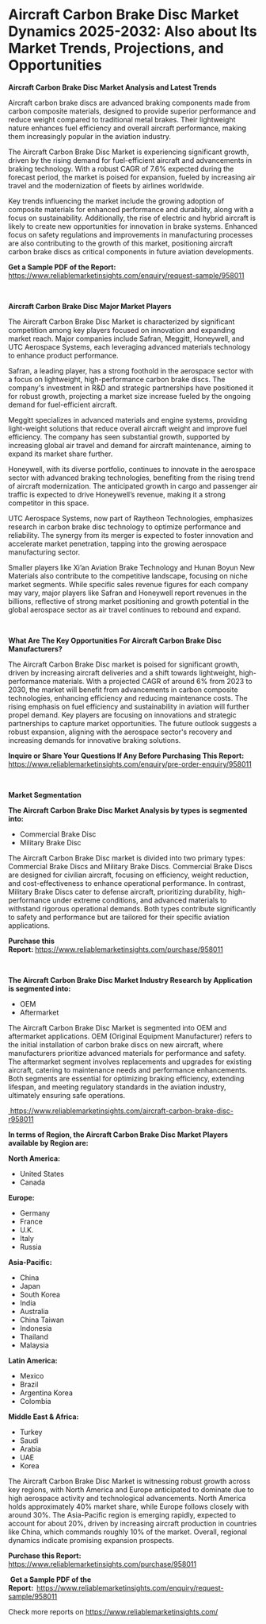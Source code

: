 <p><h1>Aircraft Carbon Brake Disc Market Dynamics 2025-2032: Also about Its Market Trends, Projections, and Opportunities</h1></p><p><strong>Aircraft Carbon Brake Disc Market Analysis and Latest Trends</strong></p>
<p><p>Aircraft carbon brake discs are advanced braking components made from carbon composite materials, designed to provide superior performance and reduce weight compared to traditional metal brakes. Their lightweight nature enhances fuel efficiency and overall aircraft performance, making them increasingly popular in the aviation industry.</p><p>The Aircraft Carbon Brake Disc Market is experiencing significant growth, driven by the rising demand for fuel-efficient aircraft and advancements in braking technology. With a robust CAGR of 7.6% expected during the forecast period, the market is poised for expansion, fueled by increasing air travel and the modernization of fleets by airlines worldwide. </p><p>Key trends influencing the market include the growing adoption of composite materials for enhanced performance and durability, along with a focus on sustainability. Additionally, the rise of electric and hybrid aircraft is likely to create new opportunities for innovation in brake systems. Enhanced focus on safety regulations and improvements in manufacturing processes are also contributing to the growth of this market, positioning aircraft carbon brake discs as critical components in future aviation developments.</p></p>
<p><strong>Get a Sample PDF of the Report:&nbsp;</strong> <a href="https://www.reliablemarketinsights.com/enquiry/request-sample/958011?utm_campaign=2013&utm_medium=2&utm_source=Github&utm_content=ia&utm_term=17022025&utm_id=aircraft-carbon-brake-disc">https://www.reliablemarketinsights.com/enquiry/request-sample/958011</a></p>
<p>&nbsp;</p>
<p><strong>Aircraft Carbon Brake Disc Major Market Players</strong></p>
<p><p>The Aircraft Carbon Brake Disc Market is characterized by significant competition among key players focused on innovation and expanding market reach. Major companies include Safran, Meggitt, Honeywell, and UTC Aerospace Systems, each leveraging advanced materials technology to enhance product performance.</p><p>Safran, a leading player, has a strong foothold in the aerospace sector with a focus on lightweight, high-performance carbon brake discs. The company's investment in R&D and strategic partnerships have positioned it for robust growth, projecting a market size increase fueled by the ongoing demand for fuel-efficient aircraft.</p><p>Meggitt specializes in advanced materials and engine systems, providing light-weight solutions that reduce overall aircraft weight and improve fuel efficiency. The company has seen substantial growth, supported by increasing global air travel and demand for aircraft maintenance, aiming to expand its market share further.</p><p>Honeywell, with its diverse portfolio, continues to innovate in the aerospace sector with advanced braking technologies, benefiting from the rising trend of aircraft modernization. The anticipated growth in cargo and passenger air traffic is expected to drive Honeywell’s revenue, making it a strong competitor in this space.</p><p>UTC Aerospace Systems, now part of Raytheon Technologies, emphasizes research in carbon brake disc technology to optimize performance and reliability. The synergy from its merger is expected to foster innovation and accelerate market penetration, tapping into the growing aerospace manufacturing sector.</p><p>Smaller players like Xi’an Aviation Brake Technology and Hunan Boyun New Materials also contribute to the competitive landscape, focusing on niche market segments. While specific sales revenue figures for each company may vary, major players like Safran and Honeywell report revenues in the billions, reflective of strong market positioning and growth potential in the global aerospace sector as air travel continues to rebound and expand.</p></p>
<p>&nbsp;</p>
<p><strong>What Are The Key Opportunities For Aircraft Carbon Brake Disc Manufacturers?</strong></p>
<p><p>The Aircraft Carbon Brake Disc market is poised for significant growth, driven by increasing aircraft deliveries and a shift towards lightweight, high-performance materials. With a projected CAGR of around 6% from 2023 to 2030, the market will benefit from advancements in carbon composite technologies, enhancing efficiency and reducing maintenance costs. The rising emphasis on fuel efficiency and sustainability in aviation will further propel demand. Key players are focusing on innovations and strategic partnerships to capture market opportunities. The future outlook suggests a robust expansion, aligning with the aerospace sector's recovery and increasing demands for innovative braking solutions.</p></p>
<p><strong>Inquire or Share Your Questions If Any Before Purchasing This Report:</strong> <a href="https://www.reliablemarketinsights.com/enquiry/pre-order-enquiry/958011?utm_campaign=2013&utm_medium=2&utm_source=Github&utm_content=ia&utm_term=17022025&utm_id=aircraft-carbon-brake-disc">https://www.reliablemarketinsights.com/enquiry/pre-order-enquiry/958011</a></p>
<p>&nbsp;</p>
<p><strong>Market Segmentation</strong></p>
<p><strong>The Aircraft Carbon Brake Disc Market Analysis by types is segmented into:</strong></p>
<p><ul><li>Commercial Brake Disc</li><li>Military Brake Disc</li></ul></p>
<p><p>The Aircraft Carbon Brake Disc market is divided into two primary types: Commercial Brake Discs and Military Brake Discs. Commercial Brake Discs are designed for civilian aircraft, focusing on efficiency, weight reduction, and cost-effectiveness to enhance operational performance. In contrast, Military Brake Discs cater to defense aircraft, prioritizing durability, high-performance under extreme conditions, and advanced materials to withstand rigorous operational demands. Both types contribute significantly to safety and performance but are tailored for their specific aviation applications.</p></p>
<p><strong>Purchase this Report:&nbsp;</strong><a href="https://www.reliablemarketinsights.com/purchase/958011?utm_campaign=2013&utm_medium=2&utm_source=Github&utm_content=ia&utm_term=17022025&utm_id=aircraft-carbon-brake-disc">https://www.reliablemarketinsights.com/purchase/958011</a></p>
<p>&nbsp;</p>
<p><strong>The Aircraft Carbon Brake Disc Market Industry Research by Application is segmented into:</strong></p>
<p><ul><li>OEM</li><li>Aftermarket</li></ul></p>
<p><p>The Aircraft Carbon Brake Disc Market is segmented into OEM and aftermarket applications. OEM (Original Equipment Manufacturer) refers to the initial installation of carbon brake discs on new aircraft, where manufacturers prioritize advanced materials for performance and safety. The aftermarket segment involves replacements and upgrades for existing aircraft, catering to maintenance needs and performance enhancements. Both segments are essential for optimizing braking efficiency, extending lifespan, and meeting regulatory standards in the aviation industry, ultimately ensuring safe operations.</p></p>
<p><a href="https://www.reliablemarketinsights.com/aircraft-carbon-brake-disc-r958011?utm_campaign=2013&utm_medium=2&utm_source=Github&utm_content=ia&utm_term=17022025&utm_id=aircraft-carbon-brake-disc">&nbsp;https://www.reliablemarketinsights.com/aircraft-carbon-brake-disc-r958011</a></p>
<p><strong>In terms of Region, the Aircraft Carbon Brake Disc Market Players available by Region are:</strong></p>
<p>
    <p> <strong> North America: </strong>
        <ul>
            <li>United States</li>
            <li>Canada</li>
        </ul>
        </p> 
    <p> <strong> Europe: </strong>
        <ul>
            <li>Germany</li>
            <li>France</li>
            <li>U.K.</li>
            <li>Italy</li>
            <li>Russia</li>
        </ul>
        </p> 
    <p> <strong> Asia-Pacific: </strong>
        <ul>
            <li>China</li>
            <li>Japan</li>
            <li>South Korea</li>
            <li>India</li>
            <li>Australia</li>
            <li>China Taiwan</li>
            <li>Indonesia</li>
            <li>Thailand</li>
            <li>Malaysia</li>
        </ul>
        </p> 
    <p> <strong> Latin America: </strong>
        <ul>
            <li>Mexico</li>
            <li>Brazil</li>
            <li>Argentina Korea</li>
            <li>Colombia</li>
        </ul>
        </p> 
    <p> <strong> Middle East & Africa: </strong>
        <ul>
            <li>Turkey</li>
            <li>Saudi</li>
            <li>Arabia</li>
            <li>UAE</li>
            <li>Korea</li>
        </ul>
    </p>
    </p>
<p><p>The Aircraft Carbon Brake Disc Market is witnessing robust growth across key regions, with North America and Europe anticipated to dominate due to high aerospace activity and technological advancements. North America holds approximately 40% market share, while Europe follows closely with around 30%. The Asia-Pacific region is emerging rapidly, expected to account for about 20%, driven by increasing aircraft production in countries like China, which commands roughly 10% of the market. Overall, regional dynamics indicate promising expansion prospects.</p></p>
<p><strong>Purchase this Report: </strong><a href="https://www.reliablemarketinsights.com/purchase/958011?utm_campaign=2013&utm_medium=2&utm_source=Github&utm_content=ia&utm_term=17022025&utm_id=aircraft-carbon-brake-disc">https://www.reliablemarketinsights.com/purchase/958011</a></p>
<p>&nbsp;<strong>Get a Sample PDF of the Report:&nbsp;&nbsp;</strong><a href="https://www.reliablemarketinsights.com/enquiry/request-sample/958011?utm_campaign=2013&utm_medium=2&utm_source=Github&utm_content=ia&utm_term=17022025&utm_id=aircraft-carbon-brake-disc">https://www.reliablemarketinsights.com/enquiry/request-sample/958011</a></p>
<p><strong></strong></p>
<p>Check more reports on <a href="https://www.reliablemarketinsights.com/?utm_campaign=2013&utm_medium=2&utm_source=Github&utm_content=ia&utm_term=17022025&utm_id=aircraft-carbon-brake-disc">https://www.reliablemarketinsights.com/</a></p>